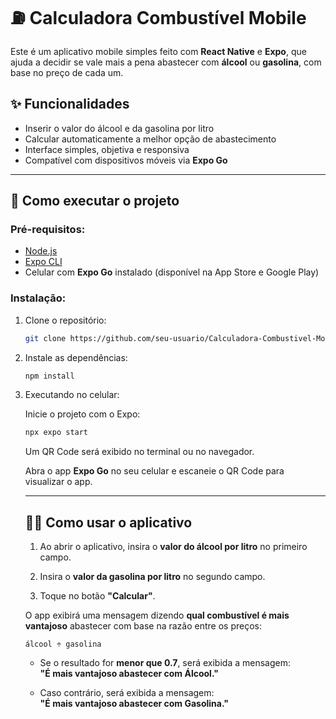 # ⛽ Calculadora Combustível Mobile

Este é um aplicativo mobile simples feito com **React Native** e **Expo**, que ajuda a decidir se vale mais a pena abastecer com **álcool** ou **gasolina**, com base no preço de cada um.

## ✨ Funcionalidades

- Inserir o valor do álcool e da gasolina por litro
- Calcular automaticamente a melhor opção de abastecimento
- Interface simples, objetiva e responsiva
- Compatível com dispositivos móveis via **Expo Go**

---

## 📲 Como executar o projeto

### Pré-requisitos:

- [Node.js](https://nodejs.org/)
- [Expo CLI](https://docs.expo.dev/get-started/installation/)
- Celular com **Expo Go** instalado (disponível na App Store e Google Play)

### Instalação:

1. Clone o repositório:

   ```bash
   git clone https://github.com/seu-usuario/Calculadora-Combustivel-Mobile.git
2. Instale as dependências:

    ```bash
    npm install
    ```

3. Executando no celular:

    Inicie o projeto com o Expo:

    ```bash
    npx expo start
    ```

    Um QR Code será exibido no terminal ou no navegador.

    Abra o app **Expo Go** no seu celular e escaneie o QR Code para visualizar o app.

    ---

    ## 🧑‍💻 Como usar o aplicativo

    1. Ao abrir o aplicativo, insira o **valor do álcool por litro** no primeiro campo.

    2. Insira o **valor da gasolina por litro** no segundo campo.

    3. Toque no botão **"Calcular"**.

    O app exibirá uma mensagem dizendo **qual combustível é mais vantajoso** abastecer com base na razão entre os preços:

    ```text
    álcool ÷ gasolina
    ```

    - Se o resultado for **menor que 0.7**, será exibida a mensagem:  
    **"É mais vantajoso abastecer com Álcool."**

    - Caso contrário, será exibida a mensagem:  
    **"É mais vantajoso abastecer com Gasolina."**
 
